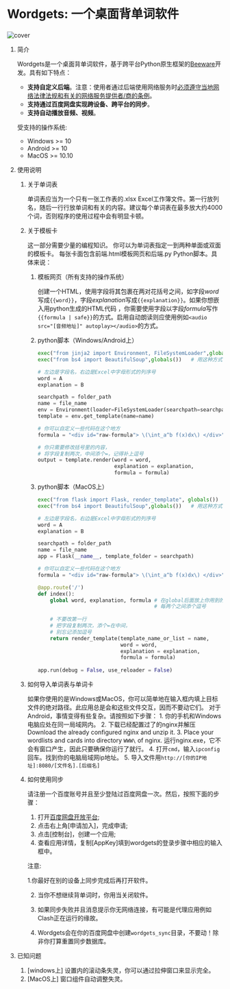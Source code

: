 # Wordgets: 一个桌面背单词软件



### 

![cover](https://github.com/leaffeather/images/blob/main/wordgets_cover.png?raw=true)


1.  简介

    Wordgets是一个桌面背单词软件，基于跨平台Python原生框架的[Beeware](https://beeware.org/)开发。具有如下特点：
    - **支持自定义后端**。注意：使用者通过后端使用网络服务时<u>必须遵守当地网络法律法规和有关的网络服务提供者/商的条例</u>。
    - **支持通过百度网盘实现跨设备、跨平台的同步**。 
    - **支持自动播放音频、视频**。
    
    受支持的操作系统:
    - Windows >= 10
    - Android >= 10
    - MacOS >= 10.10
2.  使用说明
    1. 关于单词表
    
        单词表应当为一个只有一张工作表的.xlsx Excel工作簿文件。第一行放列名，随后一行行放单词和有关的内容。建议每个单词表在最多放大约4000个词，否则程序的使用过程中会有明显卡顿。
    2. 关于模板卡
    
        这一部分需要少量的编程知识。
        你可以为单词表指定一到两种单面或双面的模板卡。 每张卡面包含前端.html模板网页和后端.py Python脚本。具体来说：
        1. 模板网页（所有支持的操作系统）
       
            创建一个HTML，使用字段将其包裹在两对花括号之间，如字段*word*写成`{{word}}`，字段*explanation*写成`{{explanation}}`。如果你想嵌入用python生成的HTML代码 ，你需要使用字段以字段*formula*写作`{{formula | safe}}`的方式。启用自动朗读则应使用例如`<audio src="[音频地址]" autoplay></audio>`的方式。
        
        2. python脚本（Windows/Android上）
            ```python
            exec("from jinja2 import Environment, FileSystemLoader",globals())  # ** 不要改 **
            exec("from bs4 import BeautifulSoup",globals())   # 用这种方式导入你想用的包
            
            # 左边是字段名，右边是Excel中字母形式的列序号
            word = A 
            explanation = B 
            
            searchpath = folder_path                                            # ** 不要改 ** 
            name = file_name                                                    # ** 不要改 ** 
            env = Environment(loader=FileSystemLoader(searchpath=searchpath))   # ** 不要改 ** 
            template = env.get_template(name=name)                              # ** 不要改 ** 
            
            # 你可以自定义一些代码在这个地方
            formula = "<div id="raw-formula"> \(\int_a^b f(x)dx\) </div>"
            
            # 你只需要修改括号里的内容，
            # 将字段复制两次，中间添个=，记得补上逗号
            output = template.render(word = word, 
                                     explanation = explanation,
                                     formula = formula)
            ```
        3. python脚本（MacOS上）
            ```python
            exec("from flask import Flask, render_template", globals())         # ** 不要改 **
            exec("from bs4 import BeautifulSoup",globals())   # 用这种方式导入你想用的包
            
            # 左边是字段名，右边是Excel中字母形式的列序号
            word = A 
            explanation = B 
            
            searchpath = folder_path                                            # ** 不要改 **
            name = file_name                                                    # ** 不要改 **
            app = Flask(__name__, template_folder = searchpath)                 # ** 不要改 **
            
            # 你可以自定义一些代码在这个地方
            formula = "<div id="raw-formula"> \(\int_a^b f(x)dx\) </div>"
            
            @app.route('/')                                                     # ** 不要改 **
            def index():                                                        # ** 不要改 **
                global word, explanation, formula # 在global后面放上你用到的全部字段，
                                                  # 每两个之间添个逗号
                
                # 不要改第一行
                # 把字段复制两次，添个=在中间，
                # 别忘记添加逗号
                return render_template(template_name_or_list = name, 
                                       word = word, 
                                       explanation = explanation,
                                       formula = formula)
                                
            app.run(debug = False, use_reloader = False)                        # ** 不要动 **
            ```
    3. 如何导入单词表与单词卡
    
        如果你使用的是Windows或MacOS，你可以简单地在输入框内填上目标文件的绝对路径。此应用总是会和这些文件交互，因而不要动它们。
        对于Android，事情变得有些复杂。请按照如下步骤：
            1. 你的手机和Windows电脑应处在同一局域网内。
            2. 下载已经配置过了的nginx并解压Download the already configured nginx and unzip it. 
            3. Place your wordlists and cards into directory `WWW\` of nginx. 运行nginx.exe，它不会有窗口产生，因此只要确保你运行了就行。
            4. 打开`cmd`，输入`ipconfig`回车。找到你的电脑局域网ip地址。
            5. 导入文件用`http://[你的IP地址]:8080/[文件名].[后缀名]`
    4. 如何使用同步
    
        请注册一个百度账号并且至少登陆过百度网盘一次。然后，按照下面的步骤： 
        1. 打开[百度网盘开放平台](https://pan.baidu.com/union); 
        2. 点击右上角[申请加入]，完成申请; 
        3. 点击[控制台]，创建一个应用; 
        4. 查看应用详情，复制[AppKey]填到wordgets的登录步骤中相应的输入框中。
        
        注意:
       
        1.你最好在别的设备上同步完成后再打开软件。
       
        2. 当你不想继续背单词时，你用当关闭软件。
           
        3. 如果同步失败并且消息提示你无网络连接，有可能是代理应用例如Clash正在运行的缘故。
       
        4. Wordgets会在你的百度网盘中创建`wordgets_sync`目录，不要动！除非你打算重置同步数据库。

3.  已知问题
    1.  [windows上] 设置内的滚动条失灵，你可以通过拉伸窗口来显示完全。
    2.  [MacOS上] 窗口组件自动调整失灵。
